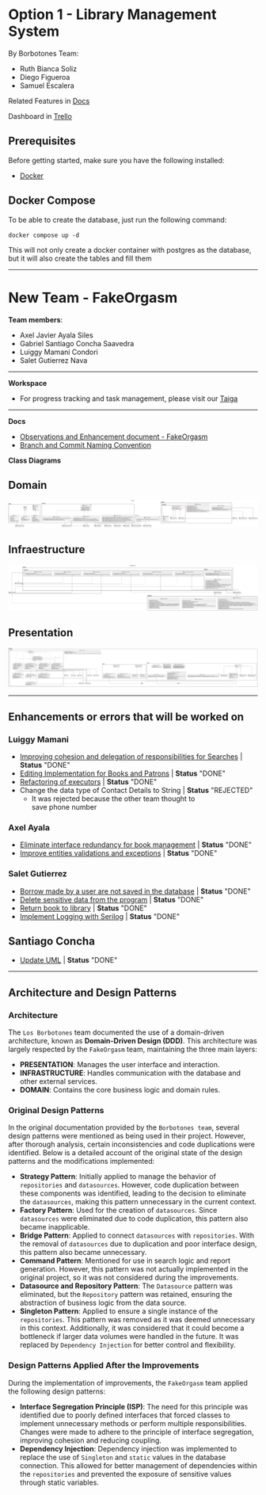 # Option 1 - Library Management System

By Borbotones Team:
- Ruth Bianca Soliz 
- Diego Figueroa
- Samuel Escalera

Related Features in [Docs](https://drive.google.com/file/d/1-JL5HrP4XCGChKNjJDCH6o6TwO9xqdNo/view?usp=sharing)

Dashboard in [Trello](https://trello.com/b/BQ6Nl42q/progra-6-los-borbotones)

## Prerequisites

Before getting started, make sure you have the following installed:

- [Docker](https://www.docker.com/get-started)

## Docker Compose

To be able to create the database, just run the following command:
```
docker compose up -d
```
This will not only create a docker container with postgres as the database, but it will also create the tables and fill them

---
# New Team - FakeOrgasm
__Team members__:

- Axel Javier Ayala Siles
- Gabriel Santiago Concha Saavedra
- Luiggy Mamani Condori
- Salet Gutierrez Nava
---
__Workspace__

- For progress tracking and task management, please visit our [Taiga](https://tree.taiga.io/project/santiago_c_saavedra-fakeorgasm/taskboard/sprint-2-12683)
---
__Docs__

- [Observations and Enhancement document - FakeOrgasm](https://docs.google.com/document/d/1vNPznRAD0DpJuhCdCQYmk_fweOOlfJl5AA6nGSVpRyg/edit)
- [Branch and Commit Naming Convention](https://tree.taiga.io/project/santiago_c_saavedra-fakeorgasm/wiki/branch-and-commit-naming-convention)

__Class Diagrams__
## Domain
![domain](./system-design/class-diagram/exports/domain.svg)
## Infraestructure
![domain](./system-design/class-diagram/exports/infraestructure.svg)
## Presentation
![domain](./system-design/class-diagram/exports/presentation.svg)

---
## Enhancements or errors that will be worked on
### Luiggy Mamani

- [Improving cohesion and delegation of responsibilities for Searches](https://tree.taiga.io/project/santiago_c_saavedra-fakeorgasm/us/56?milestone=403375) | __Status__ "DONE"
- [Editing Implementation for Books and Patrons](https://tree.taiga.io/project/santiago_c_saavedra-fakeorgasm/us/43?milestone=403375) | __Status__ "DONE"
- [Refactoring of executors](https://tree.taiga.io/project/santiago_c_saavedra-fakeorgasm/us/66?milestone=403375) | __Status__ "DONE"
- Change the data type of Contact Details to String | __Status__ "REJECTED"
     + It was rejected because the other team thought to save phone number

### Axel Ayala
- [Eliminate interface redundancy for book management](https://tree.taiga.io/project/santiago_c_saavedra-fakeorgasm/us/46?milestone=403375) | __Status__ "DONE"
- [Improve entities validations and exceptions](https://tree.taiga.io/project/santiago_c_saavedra-fakeorgasm/us/60?milestone=403375) | __Status__ "DONE"

### Salet Gutierrez
- [Borrow made by a user are not saved in the database](https://tree.taiga.io/project/santiago_c_saavedra-fakeorgasm/us/37?milestone=403375) | __Status__ "DONE"
- [Delete sensitive data from the program](https://tree.taiga.io/project/santiago_c_saavedra-fakeorgasm/us/63?milestone=403375) | __Status__ "DONE"
- [Return book to library](https://tree.taiga.io/project/santiago_c_saavedra-fakeorgasm/us/79?milestone=403375) | __Status__ "DONE"
- [Implement Logging with Serilog](https://tree.taiga.io/project/santiago_c_saavedra-fakeorgasm/us/74?milestone=403375) | __Status__ "DONE"

## Santiago Concha
- [Update UML](https://tree.taiga.io/project/santiago_c_saavedra-fakeorgasm/task/65) | __Status__ "DONE"

---
## Architecture and Design Patterns

### Architecture

The `Los Borbotones` team documented the use of a domain-driven architecture, known as **Domain-Driven Design (DDD)**. This architecture was largely respected by the `FakeOrgasm` team, maintaining the three main layers:

- **PRESENTATION**: Manages the user interface and interaction.
- **INFRASTRUCTURE**: Handles communication with the database and other external services.
- **DOMAIN**: Contains the core business logic and domain rules.

### Original Design Patterns

In the original documentation provided by the `Borbotones team`, several design patterns were mentioned as being used in their project. However, after thorough analysis, certain inconsistencies and code duplications were identified. Below is a detailed account of the original state of the design patterns and the modifications implemented:

- **Strategy Pattern**: Initially applied to manage the behavior of `repositories` and `datasources`. However, code duplication between these components was identified, leading to the decision to eliminate the `datasources`, making this pattern unnecessary in the current context.
- **Factory Pattern**: Used for the creation of `datasources`. Since `datasources` were eliminated due to code duplication, this pattern also became inapplicable.
- **Bridge Pattern**: Applied to connect `datasources` with `repositories`. With the removal of `datasources` due to duplication and poor interface design, this pattern also became unnecessary.
- **Command Pattern**: Mentioned for use in search logic and report generation. However, this pattern was not actually implemented in the original project, so it was not considered during the improvements.
- **Datasource and Repository Pattern**: The `Datasource` pattern was eliminated, but the `Repository` pattern was retained, ensuring the abstraction of business logic from the data source.
- **Singleton Pattern**: Applied to ensure a single instance of the `repositories`. This pattern was removed as it was deemed unnecessary in this context. Additionally, it was considered that it could become a bottleneck if larger data volumes were handled in the future. It was replaced by `Dependency Injection` for better control and flexibility.

### Design Patterns Applied After the Improvements

During the implementation of improvements, the `FakeOrgasm` team applied the following design patterns:

- **Interface Segregation Principle (ISP)**: The need for this principle was identified due to poorly defined interfaces that forced classes to implement unnecessary methods or perform multiple responsibilities. Changes were made to adhere to the principle of interface segregation, improving cohesion and reducing coupling.
- **Dependency Injection**: Dependency injection was implemented to replace the use of `Singleton` and `static` values in the database connection. This allowed for better management of dependencies within the `repositories` and prevented the exposure of sensitive values through static variables.